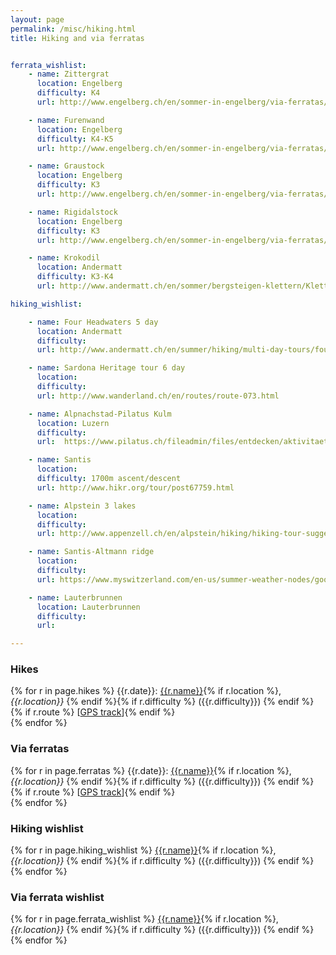 ```yaml
---
layout: page
permalink: /misc/hiking.html
title: Hiking and via ferratas


ferrata_wishlist:
    - name: Zittergrat
      location: Engelberg
      difficulty: K4
      url: http://www.engelberg.ch/en/sommer-in-engelberg/via-ferratas/zittergrat/

    - name: Furenwand
      location: Engelberg
      difficulty: K4-K5
      url: http://www.engelberg.ch/en/sommer-in-engelberg/via-ferratas/fuerenwand/

    - name: Graustock
      location: Engelberg
      difficulty: K3
      url: http://www.engelberg.ch/en/sommer-in-engelberg/via-ferratas/graustock/

    - name: Rigidalstock
      location: Engelberg
      difficulty: K3
      url: http://www.engelberg.ch/en/sommer-in-engelberg/via-ferratas/rigidalstock/

    - name: Krokodil
      location: Andermatt
      difficulty: K3-K4
      url: http://www.andermatt.ch/en/sommer/bergsteigen-klettern/Klettersteig-Bergsee

hiking_wishlist:

    - name: Four Headwaters 5 day
      location: Andermatt
      difficulty:
      url: http://www.andermatt.ch/en/summer/hiking/multi-day-tours/four-headwaters-trail2#skip

    - name: Sardona Heritage tour 6 day
      location:
      difficulty:
      url: http://www.wanderland.ch/en/routes/route-073.html

    - name: Alpnachstad-Pilatus Kulm
      location: Luzern
      difficulty:
      url:  https://www.pilatus.ch/fileadmin/files/entdecken/aktivitaeten/wandern-am-pilatus/1.1.1.3_Wandern_am_Pilatus_5.pdf

    - name: Santis
      location:
      difficulty: 1700m ascent/descent
      url: http://www.hikr.org/tour/post67759.html

    - name: Alpstein 3 lakes
      location:
      difficulty:
      url: http://www.appenzell.ch/en/alpstein/hiking/hiking-tour-suggestions/the-mountain-lakes-of-the-alpstein.html

    - name: Santis-Altmann ridge
      location:
      difficulty:
      url: https://www.myswitzerland.com/en-us/summer-weather-nodes/good_weather_summer/adventure-weather-summer/adventure-sports-summer/hiking-outdoor/panorama-trails/hiking-the-ridge-between-mts-saentis-and-altmann.html

    - name: Lauterbrunnen
      location: Lauterbrunnen
      difficulty:
      url:

---
```


### Hikes
{% for r in page.hikes %}
{{r.date}}: [{{r.name}}]({{r.url}}){% if r.location %}, *{{r.location}}* {% endif %}{% if r.difficulty %} ({{r.difficulty}}) {% endif %}{% if r.route %} [[GPS track]({{r.route}})]{% endif %}<br />{% endfor %}

### Via ferratas
{% for r in page.ferratas %}
{{r.date}}: [{{r.name}}]({{r.url}}){% if r.location %}, *{{r.location}}* {% endif %}{% if r.difficulty %} ({{r.difficulty}}) {% endif %}{% if r.route %} [[GPS track]({{r.route}})]{% endif %}<br />{% endfor %}

### Hiking wishlist
{% for r in page.hiking_wishlist %}
[{{r.name}}]({{r.url}}){% if r.location %}, *{{r.location}}* {% endif %}{% if r.difficulty %} ({{r.difficulty}}) {% endif %}<br />{% endfor %}


### Via ferrata wishlist
{% for r in page.ferrata_wishlist %}
[{{r.name}}]({{r.url}}){% if r.location %}, *{{r.location}}* {% endif %}{% if r.difficulty %} ({{r.difficulty}}) {% endif %}<br />{% endfor %}
